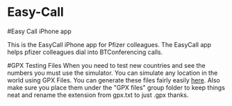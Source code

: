 Easy-Call
=========

#Easy Call iPhone app

This is the EasyCall iPhone app for Pfizer colleagues. The EasyCall app helps pfizer colleagues dial into BTConferencing calls.

#GPX Testing Files
When you need to test new countries and see the numbers you must use the simulator. You can simulate any location in the world using GPX Files. You can generate these files fairly easily [here](http://gpx-poi.com). Also make sure you place them under the "GPX files" group folder to keep things neat and rename the extension from gpx.txt to just .gpx thanks. 